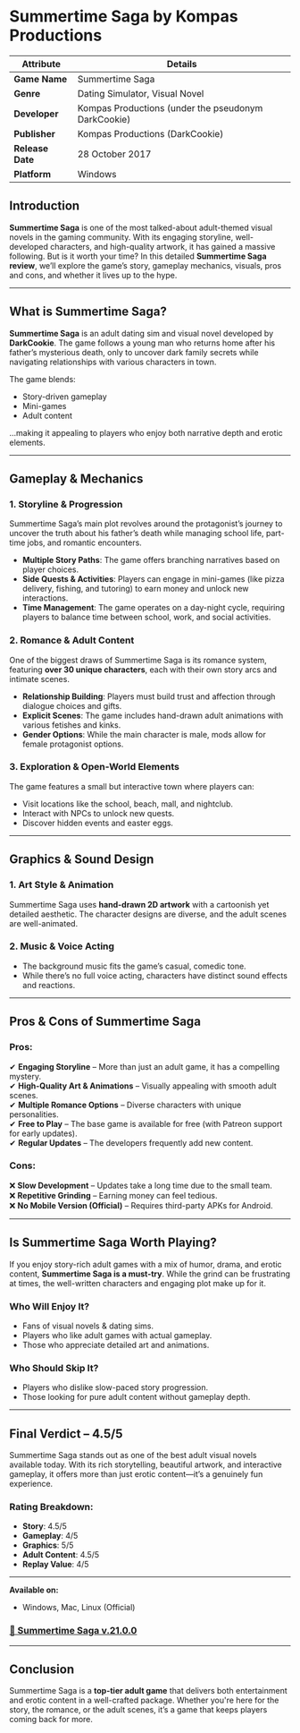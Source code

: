 # Summertime Saga by Kompas Productions

| **Attribute**       | **Details**                                                                 |
|----------------------|----------------------------------------------------------------------------|
| **Game Name**        | Summertime Saga                                                           |
| **Genre**           | Dating Simulator, Visual Novel                                           |
| **Developer**       | Kompas Productions (under the pseudonym DarkCookie)                       |
| **Publisher**       | Kompas Productions (DarkCookie)                                           |
| **Release Date**    | 28 October 2017                                                          |
| **Platform**        | Windows                                                                  |

## Introduction  

**Summertime Saga** is one of the most talked-about adult-themed visual novels in the gaming community. With its engaging storyline, well-developed characters, and high-quality artwork, it has gained a massive following. But is it worth your time? In this detailed **Summertime Saga review**, we’ll explore the game’s story, gameplay mechanics, visuals, pros and cons, and whether it lives up to the hype.  

---  

## What is Summertime Saga?  

**Summertime Saga** is an adult dating sim and visual novel developed by **DarkCookie**. The game follows a young man who returns home after his father’s mysterious death, only to uncover dark family secrets while navigating relationships with various characters in town.  

The game blends:  
- Story-driven gameplay  
- Mini-games  
- Adult content  

…making it appealing to players who enjoy both narrative depth and erotic elements.  

---  

## Gameplay & Mechanics  

### 1. Storyline & Progression  
Summertime Saga’s main plot revolves around the protagonist’s journey to uncover the truth about his father’s death while managing school life, part-time jobs, and romantic encounters.  

- **Multiple Story Paths**: The game offers branching narratives based on player choices.  
- **Side Quests & Activities**: Players can engage in mini-games (like pizza delivery, fishing, and tutoring) to earn money and unlock new interactions.  
- **Time Management**: The game operates on a day-night cycle, requiring players to balance time between school, work, and social activities.  

### 2. Romance & Adult Content  
One of the biggest draws of Summertime Saga is its romance system, featuring **over 30 unique characters**, each with their own story arcs and intimate scenes.  

- **Relationship Building**: Players must build trust and affection through dialogue choices and gifts.  
- **Explicit Scenes**: The game includes hand-drawn adult animations with various fetishes and kinks.  
- **Gender Options**: While the main character is male, mods allow for female protagonist options.  

### 3. Exploration & Open-World Elements  
The game features a small but interactive town where players can:  
- Visit locations like the school, beach, mall, and nightclub.  
- Interact with NPCs to unlock new quests.  
- Discover hidden events and easter eggs.  

---  

## Graphics & Sound Design  

### 1. Art Style & Animation  
Summertime Saga uses **hand-drawn 2D artwork** with a cartoonish yet detailed aesthetic. The character designs are diverse, and the adult scenes are well-animated.  

### 2. Music & Voice Acting  
- The background music fits the game’s casual, comedic tone.  
- While there’s no full voice acting, characters have distinct sound effects and reactions.  

---  

## Pros & Cons of Summertime Saga  

### **Pros:**  
✔ **Engaging Storyline** – More than just an adult game, it has a compelling mystery.  
✔ **High-Quality Art & Animations** – Visually appealing with smooth adult scenes.  
✔ **Multiple Romance Options** – Diverse characters with unique personalities.  
✔ **Free to Play** – The base game is available for free (with Patreon support for early updates).  
✔ **Regular Updates** – The developers frequently add new content.  

### **Cons:**  
❌ **Slow Development** – Updates take a long time due to the small team.  
❌ **Repetitive Grinding** – Earning money can feel tedious.  
❌ **No Mobile Version (Official)** – Requires third-party APKs for Android.  

---  

## Is Summertime Saga Worth Playing?  

If you enjoy story-rich adult games with a mix of humor, drama, and erotic content, **Summertime Saga is a must-try**. While the grind can be frustrating at times, the well-written characters and engaging plot make up for it.  

### **Who Will Enjoy It?**  
- Fans of visual novels & dating sims.  
- Players who like adult games with actual gameplay.  
- Those who appreciate detailed art and animations.  

### **Who Should Skip It?**  
- Players who dislike slow-paced story progression.  
- Those looking for pure adult content without gameplay depth.  

---  

## Final Verdict – **4.5/5**  

Summertime Saga stands out as one of the best adult visual novels available today. With its rich storytelling, beautiful artwork, and interactive gameplay, it offers more than just erotic content—it’s a genuinely fun experience.  

### **Rating Breakdown:**  
- **Story**: 4.5/5  
- **Gameplay**: 4/5  
- **Graphics**: 5/5  
- **Adult Content**: 4.5/5  
- **Replay Value**: 4/5  

---  

**Available on:**  
- Windows, Mac, Linux (Official)

### [🎁 Summertime Saga v.21.0.0](https://tinyurl.com/summertime-saga-pc)

---  

## Conclusion  

Summertime Saga is a **top-tier adult game** that delivers both entertainment and erotic content in a well-crafted package. Whether you're here for the story, the romance, or the adult scenes, it’s a game that keeps players coming back for more.   
